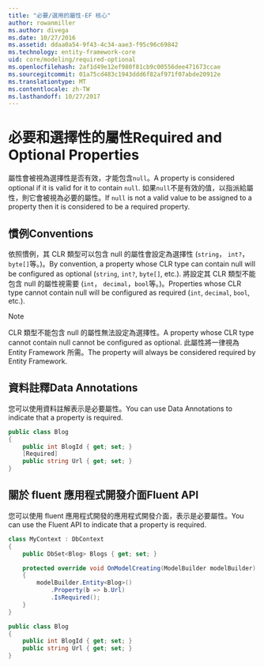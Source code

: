 ```yaml
---
title: "必要/選用的屬性-EF 核心"
author: rowanmiller
ms.author: divega
ms.date: 10/27/2016
ms.assetid: ddaa0a54-9f43-4c34-aae3-f95c96c69842
ms.technology: entity-framework-core
uid: core/modeling/required-optional
ms.openlocfilehash: 2af1d49e12ef980f81cb9c00556dee471673ccae
ms.sourcegitcommit: 01a75cd483c1943ddd6f82af971f07abde20912e
ms.translationtype: MT
ms.contentlocale: zh-TW
ms.lasthandoff: 10/27/2017
---
```

# <a name="required-and-optional-properties"></a><span data-ttu-id="aab4e-102">必要和選擇性的屬性</span><span class="sxs-lookup"><span data-stu-id="aab4e-102">Required and Optional Properties</span></span>

<span data-ttu-id="aab4e-103">屬性會被視為選擇性是否有效，才能包含`null`。</span><span class="sxs-lookup"><span data-stu-id="aab4e-103">A property is considered optional if it is valid for it to contain `null`.</span></span> <span data-ttu-id="aab4e-104">如果`null`不是有效的值，以指派給屬性，則它會被視為必要的屬性。</span><span class="sxs-lookup"><span data-stu-id="aab4e-104">If `null` is not a valid value to be assigned to a property then it is considered to be a required property.</span></span>

## <a name="conventions"></a><span data-ttu-id="aab4e-105">慣例</span><span class="sxs-lookup"><span data-stu-id="aab4e-105">Conventions</span></span>

<span data-ttu-id="aab4e-106">依照慣例，其 CLR 類型可以包含 null 的屬性會設定為選擇性 (`string`， `int?`，`byte[]`等。)。</span><span class="sxs-lookup"><span data-stu-id="aab4e-106">By convention, a property whose CLR type can contain null will be configured as optional (`string`, `int?`, `byte[]`, etc.).</span></span> <span data-ttu-id="aab4e-107">將設定其 CLR 類型不能包含 null 的屬性視需要 (`int`， `decimal`，`bool`等。)。</span><span class="sxs-lookup"><span data-stu-id="aab4e-107">Properties whose CLR type cannot contain null will be configured as required (`int`, `decimal`, `bool`, etc.).</span></span>

> [!NOTE]  
> <span data-ttu-id="aab4e-108">CLR 類型不能包含 null 的屬性無法設定為選擇性。</span><span class="sxs-lookup"><span data-stu-id="aab4e-108">A property whose CLR type cannot contain null cannot be configured as optional.</span></span> <span data-ttu-id="aab4e-109">此屬性將一律視為 Entity Framework 所需。</span><span class="sxs-lookup"><span data-stu-id="aab4e-109">The property will always be considered required by Entity Framework.</span></span>

## <a name="data-annotations"></a><span data-ttu-id="aab4e-110">資料註釋</span><span class="sxs-lookup"><span data-stu-id="aab4e-110">Data Annotations</span></span>

<span data-ttu-id="aab4e-111">您可以使用資料註解表示是必要屬性。</span><span class="sxs-lookup"><span data-stu-id="aab4e-111">You can use Data Annotations to indicate that a property is required.</span></span>

<!-- [!code-csharp[Main](samples/core/Modeling/DataAnnotations/Samples/Required.cs?highlight=4)] -->
``` csharp
public class Blog
{
    public int BlogId { get; set; }
    [Required]
    public string Url { get; set; }
}
```

## <a name="fluent-api"></a><span data-ttu-id="aab4e-112">關於 fluent 應用程式開發介面</span><span class="sxs-lookup"><span data-stu-id="aab4e-112">Fluent API</span></span>

<span data-ttu-id="aab4e-113">您可以使用 fluent 應用程式開發的應用程式開發介面，表示是必要屬性。</span><span class="sxs-lookup"><span data-stu-id="aab4e-113">You can use the Fluent API to indicate that a property is required.</span></span>

<!-- [!code-csharp[Main](samples/core/Modeling/FluentAPI/Samples/Required.cs?highlight=7,8,9)] -->
``` csharp
class MyContext : DbContext
{
    public DbSet<Blog> Blogs { get; set; }

    protected override void OnModelCreating(ModelBuilder modelBuilder)
    {
        modelBuilder.Entity<Blog>()
            .Property(b => b.Url)
            .IsRequired();
    }
}

public class Blog
{
    public int BlogId { get; set; }
    public string Url { get; set; }
}
```
